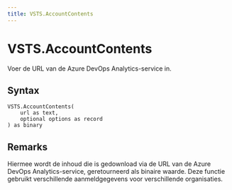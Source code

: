 ```yaml
---
title: VSTS.AccountContents
---
```


# VSTS.AccountContents


Voer de URL van de Azure DevOps Analytics-service in.


## Syntax

```powerquery
VSTS.AccountContents(
    url as text,
    optional options as record
) as binary
```


## Remarks

Hiermee wordt de inhoud die is gedownload via de URL van de Azure DevOps Analytics-service, geretourneerd als binaire waarde. Deze functie gebruikt verschillende aanmeldgegevens voor verschillende organisaties.



